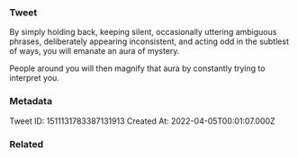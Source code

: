 ### Tweet
By simply holding back, keeping silent, occasionally uttering ambiguous phrases, deliberately appearing inconsistent, and acting odd in the subtlest of ways, you will emanate an aura of mystery.

People around you will then magnify that aura by constantly trying to interpret you.

### Metadata
Tweet ID: 1511131783387131913
Created At: 2022-04-05T00:01:07.000Z

### Related

